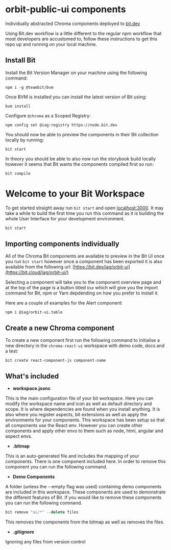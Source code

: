 # orbit-public-ui components

Individually abstracted Chroma components deployed to [bit.dev](https://bit.cloud/iag/orbit-ui/)

Using Bit.dev workflow is a little different to the regular npm workflow that most developers are accustomed to, follow these instructions to get this repo up and running on your local machine.

## Install Bit

Install the Bit Version Manager on your machine using the following command:

```
npm i -g @teambit/bvm
```

Once BVM is installed you can install the latest version of Bit using:

```
bvm install
```

Configure `@chroma` as a Scoped Registry:

```
npm config set @iag:registry https://node.bit.dev
```

You should now be able to preview the components in their Bit collection locally by running:

```
bit start
```

In theory you should be able to also now run the storybook build locally however it seems that Bit wants the components compiled first so run:

```
bit compile
```

# Welcome to your Bit Workspace

To get started straight away run `bit start` and open [localhost:3000](http://localhost:3000). It may take a while to build the first time you run this command as it is building the whole User Interface for your development environment.

```bash
bit start
```
## Importing components individually

All of the Chroma Bit components are available to preview in the Bit UI once you run `bit start` however once a component has been exported it is also available from the following url: [https://bit.dev/iag/orbit-ui](https://bit.cloud/iag/orbit-ui/)

Selecting a component will take you to the component overview page and at the top of the page is a button titled `Use` which will give you the import command for Bit, npm or Yarn depdending on how you prefer to install it.

Here are a couple of examples for the Alert component:

```
npm i @iag/orbit-ui.table
```

## Create a new Chroma component

To create a new component first run the following command to initialise a new directory in the `chroma-react-ui` workspace with demo code, docs and a test:

```
bit create react-component-js component-name
```

## What's included

- **workspace.jsonc**

This is the main configuration file of your bit workspace. Here you can modify the workspace name and icon as well as default directory and scope. It is where dependencies are found when you install anything. It is also where you register aspects, bit extensions as well as apply the environments for your components. This workspace has been setup so that all components use the React env. However you can create other components and apply other envs to them such as node, html, angular and aspect envs.

- **.bitmap**

This is an auto-generated file and includes the mapping of your components. There is one component included here. In order to remove this component you can run the following command.


- **Demo Components**

A folder (unless the --empty flag was used) containing demo components are included in this workspace. These components are used to demonstrate the different features of Bit. If you would like to remove these components you can run the following command.

```jsx
bit remove "ui/*" --delete files
```

This removes the components from the bitmap as well as removes the files.


- **.gitignore**

Ignoring any files from version control
